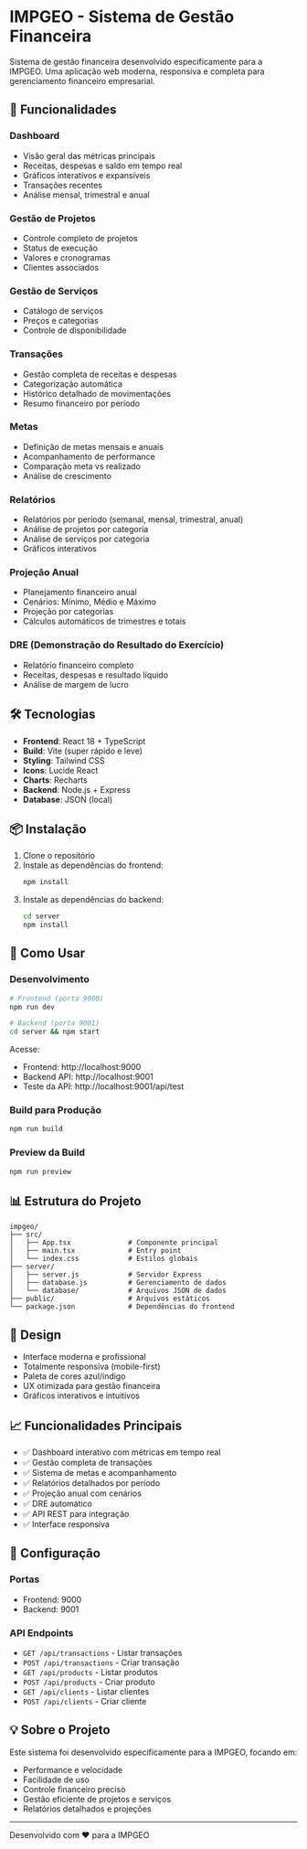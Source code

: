 # IMPGEO - Sistema de Gestão Financeira

Sistema de gestão financeira desenvolvido especificamente para a IMPGEO. Uma aplicação web moderna, responsiva e completa para gerenciamento financeiro empresarial.

## 🚀 Funcionalidades

### Dashboard
- Visão geral das métricas principais
- Receitas, despesas e saldo em tempo real
- Gráficos interativos e expansíveis
- Transações recentes
- Análise mensal, trimestral e anual

### Gestão de Projetos
- Controle completo de projetos
- Status de execução
- Valores e cronogramas
- Clientes associados

### Gestão de Serviços
- Catálogo de serviços
- Preços e categorias
- Controle de disponibilidade

### Transações
- Gestão completa de receitas e despesas
- Categorização automática
- Histórico detalhado de movimentações
- Resumo financeiro por período

### Metas
- Definição de metas mensais e anuais
- Acompanhamento de performance
- Comparação meta vs realizado
- Análise de crescimento

### Relatórios
- Relatórios por período (semanal, mensal, trimestral, anual)
- Análise de projetos por categoria
- Análise de serviços por categoria
- Gráficos interativos

### Projeção Anual
- Planejamento financeiro anual
- Cenários: Mínimo, Médio e Máximo
- Projeção por categorias
- Cálculos automáticos de trimestres e totais

### DRE (Demonstração do Resultado do Exercício)
- Relatório financeiro completo
- Receitas, despesas e resultado líquido
- Análise de margem de lucro

## 🛠️ Tecnologias

- **Frontend**: React 18 + TypeScript
- **Build**: Vite (super rápido e leve)
- **Styling**: Tailwind CSS
- **Icons**: Lucide React
- **Charts**: Recharts
- **Backend**: Node.js + Express
- **Database**: JSON (local)

## 📦 Instalação

1. Clone o repositório
2. Instale as dependências do frontend:
   ```bash
   npm install
   ```
3. Instale as dependências do backend:
   ```bash
   cd server
   npm install
   ```

## 🎯 Como Usar

### Desenvolvimento
```bash
# Frontend (porta 9000)
npm run dev

# Backend (porta 9001)
cd server && npm start
```

Acesse:
- Frontend: http://localhost:9000
- Backend API: http://localhost:9001
- Teste da API: http://localhost:9001/api/test

### Build para Produção
```bash
npm run build
```

### Preview da Build
```bash
npm run preview
```

## 📊 Estrutura do Projeto

```
impgeo/
├── src/
│   ├── App.tsx              # Componente principal
│   ├── main.tsx             # Entry point
│   └── index.css            # Estilos globais
├── server/
│   ├── server.js            # Servidor Express
│   ├── database.js          # Gerenciamento de dados
│   └── database/            # Arquivos JSON de dados
├── public/                  # Arquivos estáticos
└── package.json             # Dependências do frontend
```

## 🎨 Design

- Interface moderna e profissional
- Totalmente responsiva (mobile-first)
- Paleta de cores azul/índigo
- UX otimizada para gestão financeira
- Gráficos interativos e intuitivos

## 📈 Funcionalidades Principais

- ✅ Dashboard interativo com métricas em tempo real
- ✅ Gestão completa de transações
- ✅ Sistema de metas e acompanhamento
- ✅ Relatórios detalhados por período
- ✅ Projeção anual com cenários
- ✅ DRE automático
- ✅ API REST para integração
- ✅ Interface responsiva

## 🔧 Configuração

### Portas
- Frontend: 9000
- Backend: 9001

### API Endpoints
- `GET /api/transactions` - Listar transações
- `POST /api/transactions` - Criar transação
- `GET /api/products` - Listar produtos
- `POST /api/products` - Criar produto
- `GET /api/clients` - Listar clientes
- `POST /api/clients` - Criar cliente

## 💡 Sobre o Projeto

Este sistema foi desenvolvido especificamente para a IMPGEO, focando em:
- Performance e velocidade
- Facilidade de uso
- Controle financeiro preciso
- Gestão eficiente de projetos e serviços
- Relatórios detalhados e projeções

---

Desenvolvido com ❤️ para a IMPGEO